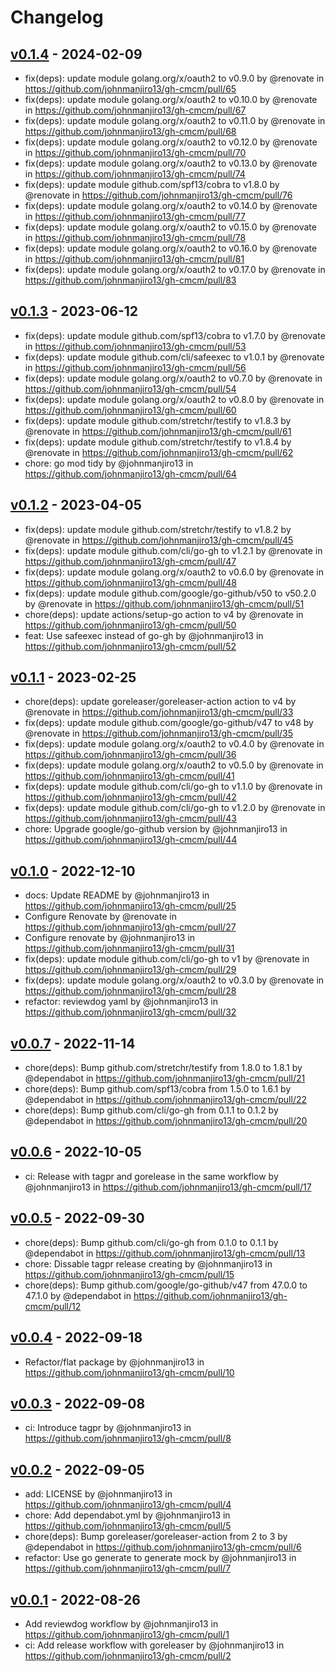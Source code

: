 # Changelog

## [v0.1.4](https://github.com/johnmanjiro13/gh-cmcm/compare/v0.1.3...v0.1.4) - 2024-02-09
- fix(deps): update module golang.org/x/oauth2 to v0.9.0 by @renovate in https://github.com/johnmanjiro13/gh-cmcm/pull/65
- fix(deps): update module golang.org/x/oauth2 to v0.10.0 by @renovate in https://github.com/johnmanjiro13/gh-cmcm/pull/67
- fix(deps): update module golang.org/x/oauth2 to v0.11.0 by @renovate in https://github.com/johnmanjiro13/gh-cmcm/pull/68
- fix(deps): update module golang.org/x/oauth2 to v0.12.0 by @renovate in https://github.com/johnmanjiro13/gh-cmcm/pull/70
- fix(deps): update module golang.org/x/oauth2 to v0.13.0 by @renovate in https://github.com/johnmanjiro13/gh-cmcm/pull/74
- fix(deps): update module github.com/spf13/cobra to v1.8.0 by @renovate in https://github.com/johnmanjiro13/gh-cmcm/pull/76
- fix(deps): update module golang.org/x/oauth2 to v0.14.0 by @renovate in https://github.com/johnmanjiro13/gh-cmcm/pull/77
- fix(deps): update module golang.org/x/oauth2 to v0.15.0 by @renovate in https://github.com/johnmanjiro13/gh-cmcm/pull/78
- fix(deps): update module golang.org/x/oauth2 to v0.16.0 by @renovate in https://github.com/johnmanjiro13/gh-cmcm/pull/81
- fix(deps): update module golang.org/x/oauth2 to v0.17.0 by @renovate in https://github.com/johnmanjiro13/gh-cmcm/pull/83

## [v0.1.3](https://github.com/johnmanjiro13/gh-cmcm/compare/v0.1.2...v0.1.3) - 2023-06-12
- fix(deps): update module github.com/spf13/cobra to v1.7.0 by @renovate in https://github.com/johnmanjiro13/gh-cmcm/pull/53
- fix(deps): update module github.com/cli/safeexec to v1.0.1 by @renovate in https://github.com/johnmanjiro13/gh-cmcm/pull/56
- fix(deps): update module golang.org/x/oauth2 to v0.7.0 by @renovate in https://github.com/johnmanjiro13/gh-cmcm/pull/54
- fix(deps): update module golang.org/x/oauth2 to v0.8.0 by @renovate in https://github.com/johnmanjiro13/gh-cmcm/pull/60
- fix(deps): update module github.com/stretchr/testify to v1.8.3 by @renovate in https://github.com/johnmanjiro13/gh-cmcm/pull/61
- fix(deps): update module github.com/stretchr/testify to v1.8.4 by @renovate in https://github.com/johnmanjiro13/gh-cmcm/pull/62
- chore: go mod tidy by @johnmanjiro13 in https://github.com/johnmanjiro13/gh-cmcm/pull/64

## [v0.1.2](https://github.com/johnmanjiro13/gh-cmcm/compare/v0.1.1...v0.1.2) - 2023-04-05
- fix(deps): update module github.com/stretchr/testify to v1.8.2 by @renovate in https://github.com/johnmanjiro13/gh-cmcm/pull/45
- fix(deps): update module github.com/cli/go-gh to v1.2.1 by @renovate in https://github.com/johnmanjiro13/gh-cmcm/pull/47
- fix(deps): update module golang.org/x/oauth2 to v0.6.0 by @renovate in https://github.com/johnmanjiro13/gh-cmcm/pull/48
- fix(deps): update module github.com/google/go-github/v50 to v50.2.0 by @renovate in https://github.com/johnmanjiro13/gh-cmcm/pull/51
- chore(deps): update actions/setup-go action to v4 by @renovate in https://github.com/johnmanjiro13/gh-cmcm/pull/50
- feat: Use safeexec instead of go-gh by @johnmanjiro13 in https://github.com/johnmanjiro13/gh-cmcm/pull/52

## [v0.1.1](https://github.com/johnmanjiro13/gh-cmcm/compare/v0.1.0...v0.1.1) - 2023-02-25
- chore(deps): update goreleaser/goreleaser-action action to v4 by @renovate in https://github.com/johnmanjiro13/gh-cmcm/pull/33
- fix(deps): update module github.com/google/go-github/v47 to v48 by @renovate in https://github.com/johnmanjiro13/gh-cmcm/pull/35
- fix(deps): update module golang.org/x/oauth2 to v0.4.0 by @renovate in https://github.com/johnmanjiro13/gh-cmcm/pull/36
- fix(deps): update module golang.org/x/oauth2 to v0.5.0 by @renovate in https://github.com/johnmanjiro13/gh-cmcm/pull/41
- fix(deps): update module github.com/cli/go-gh to v1.1.0 by @renovate in https://github.com/johnmanjiro13/gh-cmcm/pull/42
- fix(deps): update module github.com/cli/go-gh to v1.2.0 by @renovate in https://github.com/johnmanjiro13/gh-cmcm/pull/43
- chore: Upgrade google/go-github version by @johnmanjiro13 in https://github.com/johnmanjiro13/gh-cmcm/pull/44

## [v0.1.0](https://github.com/johnmanjiro13/gh-cmcm/compare/v0.0.7...v0.1.0) - 2022-12-10
- docs: Update README by @johnmanjiro13 in https://github.com/johnmanjiro13/gh-cmcm/pull/25
- Configure Renovate by @renovate in https://github.com/johnmanjiro13/gh-cmcm/pull/27
- Configure renovate by @johnmanjiro13 in https://github.com/johnmanjiro13/gh-cmcm/pull/31
- fix(deps): update module github.com/cli/go-gh to v1 by @renovate in https://github.com/johnmanjiro13/gh-cmcm/pull/29
- fix(deps): update module golang.org/x/oauth2 to v0.3.0 by @renovate in https://github.com/johnmanjiro13/gh-cmcm/pull/28
- refactor: reviewdog yaml by @johnmanjiro13 in https://github.com/johnmanjiro13/gh-cmcm/pull/32

## [v0.0.7](https://github.com/johnmanjiro13/gh-cmcm/compare/v0.0.6...v0.0.7) - 2022-11-14
- chore(deps): Bump github.com/stretchr/testify from 1.8.0 to 1.8.1 by @dependabot in https://github.com/johnmanjiro13/gh-cmcm/pull/21
- chore(deps): Bump github.com/spf13/cobra from 1.5.0 to 1.6.1 by @dependabot in https://github.com/johnmanjiro13/gh-cmcm/pull/22
- chore(deps): Bump github.com/cli/go-gh from 0.1.1 to 0.1.2 by @dependabot in https://github.com/johnmanjiro13/gh-cmcm/pull/20

## [v0.0.6](https://github.com/johnmanjiro13/gh-cmcm/compare/v0.0.5...v0.0.6) - 2022-10-05
- ci: Release with tagpr and gorelease in the same workflow by @johnmanjiro13 in https://github.com/johnmanjiro13/gh-cmcm/pull/17

## [v0.0.5](https://github.com/johnmanjiro13/gh-cmcm/compare/v0.0.4...v0.0.5) - 2022-09-30
- chore(deps): Bump github.com/cli/go-gh from 0.1.0 to 0.1.1 by @dependabot in https://github.com/johnmanjiro13/gh-cmcm/pull/13
- chore: Dissable tagpr release creating by @johnmanjiro13 in https://github.com/johnmanjiro13/gh-cmcm/pull/15
- chore(deps): Bump github.com/google/go-github/v47 from 47.0.0 to 47.1.0 by @dependabot in https://github.com/johnmanjiro13/gh-cmcm/pull/12

## [v0.0.4](https://github.com/johnmanjiro13/gh-cmcm/compare/v0.0.3...v0.0.4) - 2022-09-18
- Refactor/flat package by @johnmanjiro13 in https://github.com/johnmanjiro13/gh-cmcm/pull/10

## [v0.0.3](https://github.com/johnmanjiro13/gh-cmcm/compare/v0.0.2...v0.0.3) - 2022-09-08
- ci: Introduce tagpr by @johnmanjiro13 in https://github.com/johnmanjiro13/gh-cmcm/pull/8

## [v0.0.2](https://github.com/johnmanjiro13/gh-cmcm/compare/v0.0.1...v0.0.2) - 2022-09-05
- add: LICENSE by @johnmanjiro13 in https://github.com/johnmanjiro13/gh-cmcm/pull/4
- chore: Add dependabot.yml by @johnmanjiro13 in https://github.com/johnmanjiro13/gh-cmcm/pull/5
- chore(deps): Bump goreleaser/goreleaser-action from 2 to 3 by @dependabot in https://github.com/johnmanjiro13/gh-cmcm/pull/6
- refactor: Use go generate to generate mock by @johnmanjiro13 in https://github.com/johnmanjiro13/gh-cmcm/pull/7

## [v0.0.1](https://github.com/johnmanjiro13/gh-cmcm/commits/v0.0.1) - 2022-08-26
- Add reviewdog workflow by @johnmanjiro13 in https://github.com/johnmanjiro13/gh-cmcm/pull/1
- ci: Add release workflow with goreleaser by @johnmanjiro13 in https://github.com/johnmanjiro13/gh-cmcm/pull/2
